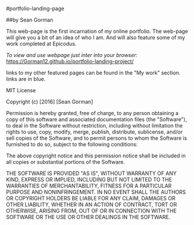 #portfolio-landing-page

##by Sean Gorman

  This web-page is the first incarnation of my online portfolio. The web-page will give you a bit of an idea of who I am. And will also feature some of my work completed at Epicodus.  

  *To view and use webpage just inter into your browser:* https://Gorman12.github.io/portfolio-landing-project/

  links to my other featured pages can be found in the "My work" section. links are in blue.

  MIT License

Copyright (c) [2016] [Sean Gorman]

Permission is hereby granted, free of charge, to any person obtaining a copy of this software and associated documentation files (the "Software"), to deal in the Software without restriction, including without limitation the rights to use, copy, modify, merge, publish, distribute, sublicense, and/or sell copies of the Software, and to permit persons to whom the Software is furnished to do so, subject to the following conditions:

The above copyright notice and this permission notice shall be included in all copies or substantial portions of the Software.

THE SOFTWARE IS PROVIDED "AS IS", WITHOUT WARRANTY OF ANY KIND, EXPRESS OR IMPLIED, INCLUDING BUT NOT LIMITED TO THE WARRANTIES OF MERCHANTABILITY, FITNESS FOR A PARTICULAR PURPOSE AND NONINFRINGEMENT. IN NO EVENT SHALL THE AUTHORS OR COPYRIGHT HOLDERS BE LIABLE FOR ANY CLAIM, DAMAGES OR OTHER LIABILITY, WHETHER IN AN ACTION OF CONTRACT, TORT OR OTHERWISE, ARISING FROM, OUT OF OR IN CONNECTION WITH THE SOFTWARE OR THE USE OR OTHER DEALINGS IN THE SOFTWARE.
